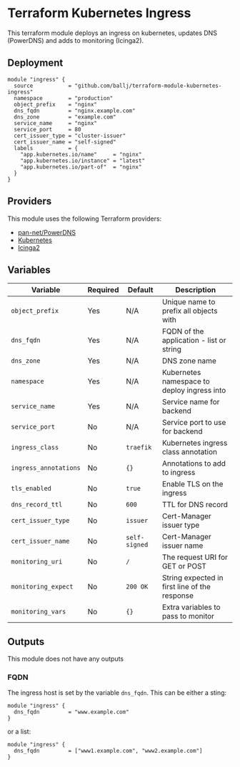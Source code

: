 # Terraform Kubernetes Ingress

This terraform module deploys an ingress on kubernetes, updates DNS (PowerDNS)
and adds to monitoring (Icinga2).

## Deployment

```
module "ingress" {
  source           = "github.com/ballj/terraform-module-kubernetes-ingress"
  namespace        = "production"
  object_prefix    = "nginx"
  dns_fqdn         = "nginx.example.com"
  dns_zone         = "example.com"
  service_name     = "nginx"
  service_port     = 80
  cert_issuer_type = "cluster-issuer"
  cert_issuer_name = "self-signed"
  labels           = {
    "app.kubernetes.io/name"     = "nginx"
    "app.kubernetes.io/instance" = "latest"
    "app.kubernetes.io/part-of"  = "nginx"
  }
}
```

## Providers

This module uses the following Terraform providers:
 - [pan-net/PowerDNS](https://registry.terraform.io/providers/pan-net/powerdns/latest/docs)
 - [Kubernetes](https://registry.terraform.io/providers/hashicorp/kubernetes/latest)
 - [Icinga2](https://registry.terraform.io/providers/Icinga/icinga2/latest)

## Variables

| Variable              | Required | Default          | Description                                        |
| --------------------- | -------- | -------          | -------------------------------------------------- |
| `object_prefix`       | Yes      | N/A              | Unique name to prefix all objects with             |
| `dns_fqdn`            | Yes      | N/A              | FQDN of the application - list or string           |
| `dns_zone`            | Yes      | N/A              | DNS zone name                                      |
| `namespace`           | Yes      | N/A              | Kubernetes namespace to deploy ingress into        |
| `service_name`        | Yes      | N/A              | Service name for backend                           |
| `service_port`        | No       | N/A              | Service port to use for backend                    |
| `ingress_class`       | No       | `traefik`        | Kubernetes ingress class annotation                |
| `ingress_annotations` | No       | `{}`             | Annotations to add to ingress                      |
| `tls_enabled`         | No       | `true`           | Enable TLS on the ingress                          |
| `dns_record_ttl`      | No       | `600`            | TTL for DNS record                                 |
| `cert_issuer_type`    | No       | `issuer`         | Cert-Manager issuer type                           |
| `cert_issuer_name`    | No       | `self-signed`    | Cert-Manager issuer name                           |
| `monitoring_uri`      | No       | `/`              | The request URI for GET or POST                    |
| `monitoring_expect`   | No       | `200 OK`         | String expected in first line of the response      |
| `monitoring_vars`     | No       | `{}`             | Extra variables to pass to monitor                 |

## Outputs

This module does not have any outputs

### FQDN

The ingress host is set by the variable `dns_fqdn`. This can be either a sting:

```
module "ingress" {
  dns_fqdn         = "www.example.com"
}
```

or a list:

```
module "ingress" {
  dns_fqdn         = ["www1.example.com", "www2.example.com"]
}
```
